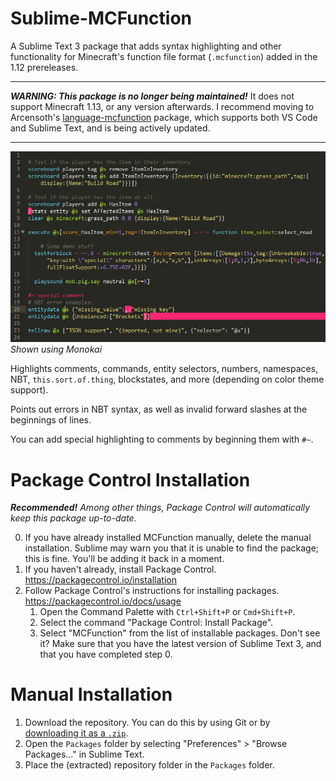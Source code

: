 # Sublime-MCFunction
A Sublime Text 3 package that adds syntax highlighting and other functionality for Minecraft's function file format (`.mcfunction`) added in the 1.12 prereleases.

---

***WARNING: This package is no longer being maintained!*** It does not support Minecraft 1.13, or any version afterwards. I recommend moving to Arcensoth's [language-mcfunction](https://github.com/Arcensoth/language-mcfunction#installing-the-sublimetext-package) package, which supports both VS Code and Sublime Text, and is being actively updated.

---

![Demonstration of highlighting](pics/demo1.png)  
*Shown using Monokai*

Highlights comments, commands, entity selectors, numbers, namespaces, NBT, `this.sort.of.thing`, blockstates, and more (depending on color theme support).

Points out errors in NBT syntax, as well as invalid forward slashes at the beginnings of lines.

You can add special highlighting to comments by beginning them with `#~`.

# Package Control Installation
***Recommended!*** *Among other things, Package Control will automatically keep this package up-to-date.*

0. If you have already installed MCFunction manually, delete the manual installation. Sublime may warn you that it is unable to find the package; this is fine. You'll be adding it back in a moment.
1. If you haven't already, install Package Control. https://packagecontrol.io/installation
2. Follow Package Control's instructions for installing packages. https://packagecontrol.io/docs/usage
   1. Open the Command Palette with `Ctrl+Shift+P` or `Cmd+Shift+P`.
   2. Select the command "Package Control: Install Package".
   3. Select "MCFunction" from the list of installable packages. Don't see it? Make sure that you have the latest version of Sublime Text 3, and that you have completed step 0.

# Manual Installation
1. Download the repository. You can do this by using Git or by [downloading it as a `.zip`](https://github.com/AjaxGb/Sublime-MCFunction/archive/master.zip).
2. Open the `Packages` folder by selecting "Preferences" > "Browse Packages..." in Sublime Text.
3. Place the (extracted) repository folder in the `Packages` folder.
